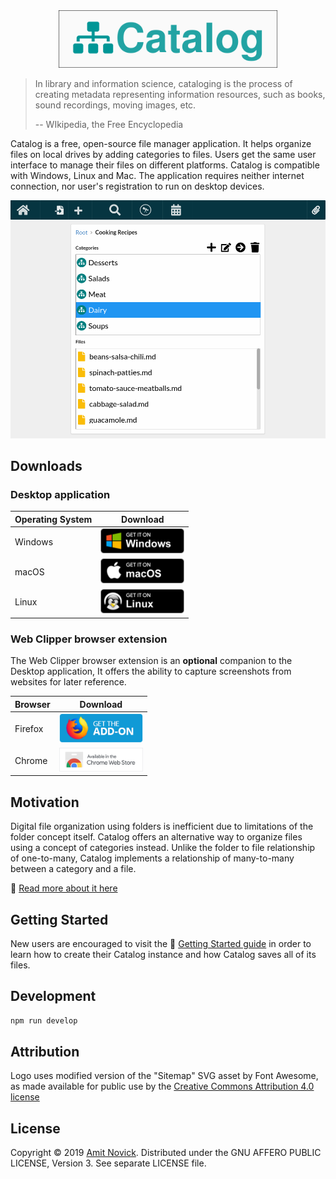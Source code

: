 <div align="center">
  <img src="https://github.com/amitnovick/catalog/blob/master/docs/horizontal-logo.png?raw=true" width="350" alt="Catalog Logo">
</div>

> In library and information science, cataloging is the process of creating metadata representing
> information resources, such as books, sound recordings, moving images, etc.
>
> -- WIkipedia, the Free Encyclopedia

Catalog is a free, open-source file manager application. It helps organize files on local drives by
adding categories to files. Users get the same user interface to manage their files on different
platforms. Catalog is compatible with Windows, Linux and Mac. The application requires neither
internet connection, nor user's registration to run on desktop devices.

<div align="center">
  <img src="https://raw.githubusercontent.com/amitnovick/catalog/master/docs/app-screenshot.png" width="700" alt="Catalog App Screenshot">
</div>

## Downloads

### Desktop application

| Operating System | Download                                                                                                                                                                                                                                    |
| ---------------- | ------------------------------------------------------------------------------------------------------------------------------------------------------------------------------------------------------------------------------------------- |
| Windows          | <a href='https://github.com/amitnovick/catalog/releases/download/v0.6.31/catalog-setup-0.6.31.exe'><img alt='Get it on Windows' width="134px" src='https://raw.githubusercontent.com/amitnovick/catalog/master/docs/BadgeWindows.png'/></a> |
| macOS            | <a href='https://github.com/amitnovick/catalog/releases/download/v0.6.31/Catalog-0.6.31.dmg'><img alt='Get it on macOS' width="134px" src='https://raw.githubusercontent.com/amitnovick/catalog/master/docs/BadgeMacOS.png'/></a>           |
| Linux            | <a href='https://github.com/amitnovick/catalog/releases/download/v0.6.31/catalog-0.6.31.AppImage'><img alt='Get it on Linux' width="134px" src='https://raw.githubusercontent.com/amitnovick/catalog/master/docs/BadgeLinux.png'/></a>      |

### Web Clipper browser extension

The Web Clipper browser extension is an **optional** companion to the Desktop application, It offers
the ability to capture screenshots from websites for later reference.

| Browser | Download                                                                                                                                                                                                                                                                                 |
| ------- | ---------------------------------------------------------------------------------------------------------------------------------------------------------------------------------------------------------------------------------------------------------------------------------------- |
| Firefox | <a href='https://addons.mozilla.org/en-US/firefox/addon/catalog-web-clipper/'><img alt='Get extension for Firefox' width="134px" src='https://raw.githubusercontent.com/amitnovick/catalog/master/docs/webclipper-badge-firefox-172x60px.png'/></a>                                      |
| Chrome  | <a href='https://chrome.google.com/webstore/detail/catalog-web-clipper/oocdimepfbgcmbokkmfcpjmglbcclnlj'><img alt='Get extension for Google Chrome' width="134px" src='https://raw.githubusercontent.com/amitnovick/catalog/master/docs/webclipper-badge-google-chrome-340x96.png'/></a> |

## Motivation

Digital file organization using folders is inefficient due to limitations of the folder concept
itself. Catalog offers an alternative way to organize files using a concept of categories instead.
Unlike the folder to file relationship of one-to-many, Catalog implements a relationship of
many-to-many between a category and a file.

📰 [Read more about it here](https://dev.to/amitnovick/a-catalog-of-your-files-2nd7)

## Getting Started

New users are encouraged to visit the 🚀
[Getting Started guide](https://catalog-app.netlify.com/getting-started.html) in order to learn how
to create their Catalog instance and how Catalog saves all of its files.

## Development

```bash
npm run develop
```

## Attribution

Logo uses modified version of the "Sitemap" SVG asset by Font Awesome, as made available for public
use by the [Creative Commons Attribution 4.0 license](https://creativecommons.org/licenses/by/4.0/)

## License

Copyright © 2019 [Amit Novick](https://amitnovick.netlify.com/). Distributed under the GNU AFFERO
PUBLIC LICENSE, Version 3. See separate LICENSE file.
